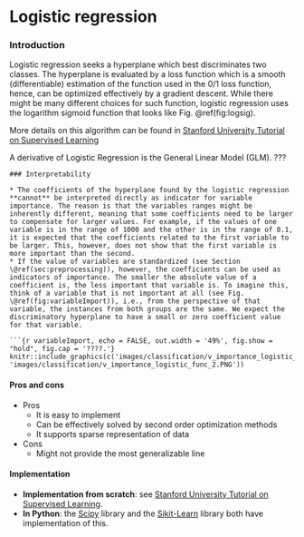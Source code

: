 # Logistic regression

### Introduction

Logistic regression seeks a hyperplane which best discriminates two classes. The hyperplane is evaluated by a loss function which is a smooth \(differentiable\) estimation of the function used in the 0/1 loss function, hence, can be optimized effectively by a gradient descent. While there might be many different choices for such function, logistic regression uses the logarithm sigmoid function that looks like Fig. \@ref\(fig:logsig\).

More details on this algorithm can be found in [Stanford University Tutorial on Supervised Learning](http://ufldl.stanford.edu/tutorial/)

A derivative of Logistic Regression is the General Linear Model \(GLM\). ???



```text
### Interpretability

* The coefficients of the hyperplane found by the logistic regression **cannot** be interpreted directly as indicator for variable importance. The reason is that the variables ranges might be inherently different, meaning that some coefficients need to be larger to compensate for larger values. For example, if the values of one variable is in the range of 1000 and the other is in the range of 0.1, it is expected that the coefficients related to the first variable to be larger. This, however, does not show that the first variable is more important than the second.
* If the value of variables are standardized (see Section \@ref(sec:preprocessing)), however, the coefficients can be used as indicators of importance. The smaller the absolute value of a coefficient is, the less important that variable is. To imagine this, think of a variable that is not important at all (see Fig. \@ref(fig:variableImport)), i.e., from the perspective of that variable, the instances from both groups are the same. We expect the discriminatory hyperplane to have a small or zero coefficient value for that variable. 

```

```text
```{r variableImport, echo = FALSE, out.width = '49%', fig.show = "hold", fig.cap = '????.'}
knitr::include_graphics(c('images/classification/v_importance_logistic_func_1.PNG', 'images/classification/v_importance_logistic_func_2.PNG'))
```

#### Pros and cons

* Pros
  * It is easy to implement
  * Can be effectively solved by second order optimization methods
  * It supports sparse representation of data 
* Cons
  * Might not provide the most generalizable line

#### Implementation

* **Implementation from scratch**: see [Stanford University Tutorial on Supervised Learning](http://ufldl.stanford.edu/tutorial/). 
* **In Python**: the [Scipy](https://docs.scipy.org/doc/scipy/reference/generated/scipy.stats.logistic.html) library and the [Sikit-Learn](https://scikit-learn.org/stable/modules/generated/sklearn.linear_model.LogisticRegression.html) library both have implementation of this.

